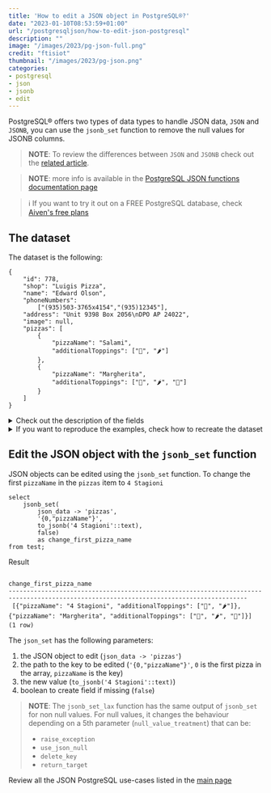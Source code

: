 ```yaml
---
title: 'How to edit a JSON object in PostgreSQL®?'
date: "2023-01-10T08:53:59+01:00"
url: "/postgresqljson/how-to-edit-json-postgresql"
description: ""
image: "/images/2023/pg-json-full.png"
credit: "ftisiot"
thumbnail: "/images/2023/pg-json.png"
categories:
- postgresql
- json
- jsonb
- edit
---
```


PostgreSQL® offers two types of data types to handle JSON data, `JSON` and `JSONB`, you can use the `jsonb_set` function to remove the null values for JSONB columns.

<!--more-->


> **NOTE**: To review the differences between `JSON` and `JSONB` check out the [related article](/postgresqljson/what-are-the-differences-json-jsonb-postgresql).

> **NOTE**: more info is available in the [PostgreSQL JSON functions documentation page](https://www.postgresql.org/docs/current/functions-json.html)

> ℹ️ If you want to try it out on a FREE PostgreSQL database, check [Aiven's free plans](https://console.aiven.io/signup)

## The dataset

The dataset is the following:

```
{
    "id": 778,
    "shop": "Luigis Pizza",
    "name": "Edward Olson",
    "phoneNumbers":
        ["(935)503-3765x4154","(935)12345"],
    "address": "Unit 9398 Box 2056\nDPO AP 24022",
    "image": null,
    "pizzas": [
        {
            "pizzaName": "Salami",
            "additionalToppings": ["🥓", "🌶️"]
        },
        {
            "pizzaName": "Margherita",
            "additionalToppings": ["🍌", "🌶️", "🍍"]
        }
    ]
}
```

<details>
  <summary>Check out the description of the fields</summary>
The following examples use a pizza order dataset with an order having:

* `id`: 778
* `shop`: "Luigis Pizza"
* `name`: "Edward Olson"
* `phoneNumbers`:["(935)503-3765x4154","(935)12345"]
* `address`: "Unit 9398 Box 2056\nDPO AP 24022"
* `image`: null
* and two pizzas contained in the `pizzas` item:

```
[
    {
        "pizzaName": "Salami",
        "additionalToppings": ["🥓", "🌶️"]
    },
    {
        "pizzaName": "Margherita",
        "additionalToppings": ["🍌", "🌶️", "🍍"]
    }
]
```
</details>
<details>
  <summary>If you want to reproduce the examples, check how to recreate the dataset</summary>

It can be recreated with the following script:

```
create table test(id serial, json_data jsonb);

insert into test(json_data) values (
'{
    "id": 778,
    "shop": "Luigis Pizza",
    "name": "Edward Olson",
    "phoneNumbers":
        ["(935)503-3765x4154","(935)12345"],
    "address": "Unit 9398 Box 2056\nDPO AP 24022",
    "image": null,
    "pizzas": [
        {
            "pizzaName": "Salami",
            "additionalToppings": ["🥓", "🌶️"]
        },
        {
            "pizzaName": "Margherita",
            "additionalToppings": ["🍌", "🌶️", "🍍"]
        }
    ]
}');
```

</details>

## Edit the JSON object with the `jsonb_set` function

JSON objects can be edited using the `jsonb_set` function. To change the first `pizzaName` in the `pizzas` item to `4 Stagioni`

```
select
    jsonb_set(
        json_data -> 'pizzas',
        '{0,"pizzaName"}',
        to_jsonb('4 Stagioni'::text), 
        false)
        as change_first_pizza_name
from test;
```

Result

```
                                                        change_first_pizza_name
----------------------------------------------------------------------------------------------------------------------------------------
 [{"pizzaName": "4 Stagioni", "additionalToppings": ["🥓", "🌶️"]}, {"pizzaName": "Margherita", "additionalToppings": ["🍌", "🌶️", "🍍"]}]
(1 row)
```

The `json_set` has the following parameters:

1. the JSON object to edit (`json_data -> 'pizzas'`)
2. the path to the key to be edited (`'{0,"pizzaName"}'`, `0` is the first pizza in the array, `pizzaName` is the key)
3. the new value (`to_jsonb('4 Stagioni'::text)`)
4. boolean to create field if missing (`false`)

> **NOTE**: The `jsonb_set_lax` function has the same output of `jsonb_set` for non null values. For null values, it changes the behaviour depending on a 5th parameter (`null_value_treatment`) that can be:
>  * `raise_exception`
>  * `use_json_null`
>  * `delete_key`
>  * `return_target`


Review all the JSON PostgreSQL use-cases listed in the [main page](/postgresqljson/main)